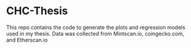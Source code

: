 # CHC-Thesis

This repo contains the code to generate the plots and regression models used in my thesis. Data was collected from Mintscan.io, coingecko.com, and Etherscan.io
